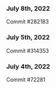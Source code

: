 ### July 8th, 2022

Commit #282183

### July 5th, 2022

Commit #314353


### July 4th, 2022

Commit #72281
